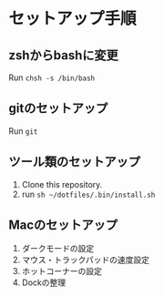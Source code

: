 # セットアップ手順
## zshからbashに変更
Run `chsh -s /bin/bash`

## gitのセットアップ
Run `git`

## ツール類のセットアップ
1. Clone this repository.
2. run `sh ~/dotfiles/.bin/install.sh`

## Macのセットアップ
1. ダークモードの設定
2. マウス・トラックパッドの速度設定
3. ホットコーナーの設定
4. Dockの整理
